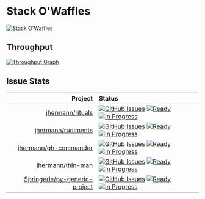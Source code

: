 # Stack O'Waffles

![Stack O'Waffles](https://raw.githubusercontent.com/jhermann/Stack-O-Waffles/master/waffles.png)

## Throughput

[![Throughput Graph](https://graphs.waffle.io/jhermann/stack-o-waffles/throughput.svg)](https://waffle.io/jhermann/stack-o-waffles/metrics)

## Issue Stats

Project | Status
----: | :----
[jhermann/rituals](https://github.com/jhermann/rituals) | [![GitHub Issues](https://img.shields.io/github/issues/jhermann/rituals.svg)](https://github.com/jhermann/rituals/issues) [![Ready](https://badge.waffle.io/jhermann/rituals.png?label=ready&title=Ready)](https://waffle.io/jhermann/stack-o-waffles) [![In Progress](https://badge.waffle.io/jhermann/rituals.png?label=in+progress&title=In+Progress)](https://waffle.io/jhermann/stack-o-waffles)
[jhermann/rudiments](https://github.com/jhermann/rudiments) | [![GitHub Issues](https://img.shields.io/github/issues/jhermann/rudiments.svg)](https://github.com/jhermann/rudiments/issues) [![Ready](https://badge.waffle.io/jhermann/rudiments.png?label=ready&title=Ready)](https://waffle.io/jhermann/stack-o-waffles) [![In Progress](https://badge.waffle.io/jhermann/rudiments.png?label=in+progress&title=In+Progress)](https://waffle.io/jhermann/stack-o-waffles)
[jhermann/gh-commander](https://github.com/jhermann/gh-commander) | [![GitHub Issues](https://img.shields.io/github/issues/jhermann/gh-commander.svg)](https://github.com/jhermann/gh-commander/issues) [![Ready](https://badge.waffle.io/jhermann/gh-commander.png?label=ready&title=Ready)](https://waffle.io/jhermann/stack-o-waffles) [![In Progress](https://badge.waffle.io/jhermann/gh-commander.png?label=in+progress&title=In+Progress)](https://waffle.io/jhermann/stack-o-waffles)
[jhermann/thin-man](https://github.com/jhermann/thin-man) | [![GitHub Issues](https://img.shields.io/github/issues/jhermann/thin-man.svg)](https://github.com/jhermann/thin-man/issues) [![Ready](https://badge.waffle.io/jhermann/thin-man.png?label=ready&title=Ready)](https://waffle.io/jhermann/stack-o-waffles) [![In Progress](https://badge.waffle.io/jhermann/thin-man.png?label=in+progress&title=In+Progress)](https://waffle.io/jhermann/stack-o-waffles)
[Springerle/py-generic-project](https://github.com/Springerle/py-generic-project) | [![GitHub Issues](https://img.shields.io/github/issues/Springerle/py-generic-project.svg)](https://github.com/Springerle/py-generic-project/issues) [![Ready](https://badge.waffle.io/Springerle/py-generic-project.png?label=ready&title=Ready)](https://waffle.io/jhermann/stack-o-waffles) [![In Progress](https://badge.waffle.io/Springerle/py-generic-project.png?label=in+progress&title=In+Progress)](https://waffle.io/jhermann/stack-o-waffles)
